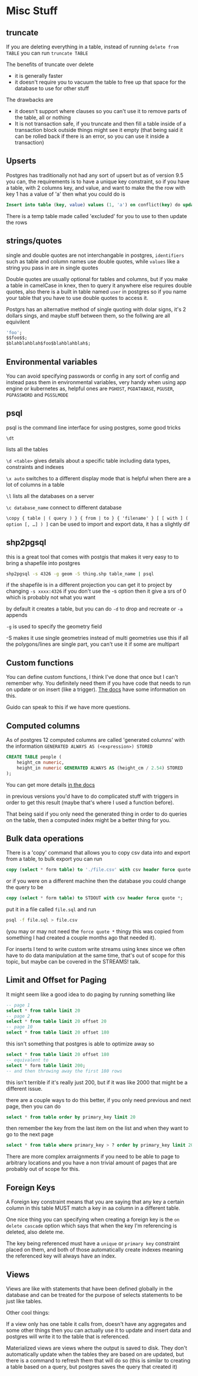 # Misc Stuff

## truncate

If you are deleting everything in a table, instead of running `delete from TABLE` you can run `truncate TABLE`

The benefits of truncate over delete
- it is generally faster
- it doesn't require you to vacuum the table to free up that space for the database to use for other stuff

The drawbacks are
- it doesn't support where clauses so you can't use it to remove parts of the table, all or nothing
- It is not transaction safe, if you truncate and then fill a table inside of a transaction block outside things might see it empty (that being said it can be rolled back if there is an error, so you can use it inside a transaction)

## Upserts

Postgres has traditionally not had any sort of upsert but as of version 9.5 you can, the requirements is to have a unique key constraint, so if you have a table, with 2 columns key, and value, and want to make the the row with  key 1 has a value of 'a' then what you could do is

```sql
Insert into table (key, value) values (1, 'a') on conflict(key) do update set value = excluded.value;
```

There is a temp table made called 'excluded' for you to use to then update the rows

## strings/quotes

single and double quotes are not interchangable in postgres, `identifiers` such as table and column names use double quotes, while `values` like  a string you pass in are in single quotes

Double quotes are usually optional for tables and columns, but if you make a table in camelCase in knex, then to query it anywhere else requires double quotes, also there is a built in table named `user`
 in postgres so if you name your table that you have to use double quotes to access it.

Postgrs has an alternative method of single quoting with dolar signs, it's 2 dollars sings, and maybe stuff between them, so the follwing are all equivilent

```sql
'foo';
$$foo$$;
$blahblahblah$foo$blahblahblah$;
```

## Environmental variables

You can avoid specifying passwords or config in any sort of config and instead pass them in environmental variables, very handy when using app engine or kubernetes as, helpful ones are `PGHOST`, `PGDATABASE`, `PGUSER`, `PGPASSWORD` and `PGSSLMODE`

## psql

psql is the command line interface for using postgres, some good tricks

`\dt`

lists all the tables

`\d <table>` gives details about a specific table including data types, constraints and indexes

`\x auto` switches to a different display mode that is helpful when there are a lot of columns in a table

`\l` lists all the databases on a server

`\c database_name` connect to different database

`\copy { table | ( query ) } { from | to } { 'filename' } [ [ with ] ( option [, …] ) ]` can be used to import and export data, it has a slightly dif

## shp2pgsql

this is a great tool that comes with postgis that makes it very easy to to bring a shapefile into postgres

```bash
shp2pgsql -s 4326 -g geom -S thing.shp table_name | psql
```

if the shapefile is in a different projection you can get it to project by changing `-s xxxx:4326` if you don't use the -s option then it give a srs of 0 which is probably not what you want

by default it creates a table, but you can do `-d` to drop and recreate or `-a` appends

`-g` is used to specify the geometry field

-S makes it use single geometries instead of multi geometries use this if all the polygons/lines are single part, you can't use it if some are multipart

## Custom functions
You can define custom functions, I think I've done that once but I can't remember why. You definitely need them if you have code that needs to run on update or on insert (like a trigger).  [The docs](https://www.postgresql.org/docs/12/sql-createfunction.html) have some information on this.

Guido can speak to this if we have more questions.

## Computed columns

As of postgres 12 computed columns are called 'generated columns' with the information `GENERATED ALWAYS AS (<expression>) STORED`

```sql
CREATE TABLE people (
    height_cm numeric,
    height_in numeric GENERATED ALWAYS AS (height_cm / 2.54) STORED
);
```

You can get more details [in the docs](https://www.postgresql.org/docs/12/ddl-generated-columns.html)

in previous versions you'd have to do complicated stuff with triggers in order to get this result (maybe that's where I used a function before).

That being said if you only need the generated thing in order to do queries on the table, then a computed index might be a better thing for you.

## Bulk data operations

There is a 'copy' command that allows you to copy csv data into and export from a table, to bulk export you can run

```sql
copy (select * form table) to './file.csv' with csv header force quote *;
```
or if you were on a different machine then the database you could change the query to be

```sql
copy (select * form table) to STDOUT with csv header force quote *;
```

put it in a file called `file.sql` and run

```bash
psql -f file.sql > file.csv
```

(you may or may not need the `force quote *` thingy this was copied from something I had created a couple months ago that needed it).

For inserts I tend to write custom write streams using knex since we often have to do data manipulation at the same time, that's out of scope for this topic, but maybe can be covered in the STREAMS! talk.

## Limit and Offset for Paging

It might seem like a good idea to do paging by running something like


```sql
-- page 1
select * from table limit 20
-- page 2
select * from table limit 20 offset 20
-- page 10
select * from table limit 20 offset 180
```

this isn't something that postgres is able to optimize away so

```sql
select * from table limit 20 offset 180
-- equivalent to
select * form table limit 200;
-- and then throwing away the first 180 rows
```
this isn't terrible if it's really just 200, but if it was like 2000 that might be a different issue.

there are a couple ways to do this better, if you only need previous and next page, then you can do

```sql
select * from table order by primary_key limit 20
```

then remember the key from the last item on the list and when they want to go to the next page

```sql
select * from table where primary_key > ? order by primary_key limit 20
```

There are more complex arraignments if you need to be able to page to arbitrary locations and you have a non trivial amount of pages that are probably out of scope for this.

## Foreign Keys

A Foreign key constraint means that you are saying that any key a certain column in this table MUST match a key in aa column in a different table.

One nice thing you can specifying when creating a foreign key is the `on delete cascade` option which says that when the key I'm referencing is deleted, also delete me.

The key being referenced must have a `unique` or `primary key` constraint placed on them, and both of those automatically create indexes meaning the referenced key will always have an index.

## Views

Views are like with statements that have been defined globally in the database and can be treated for the purpose of selects statements to be just like tables.

Other cool things:

If a view only has one table it calls from, doesn't have any aggregates and some other things then you can actually use it to update and insert data and postgres will write it to the table that is referenced.

Materialized views are views where the output is saved to disk.  They don't automatically update when the tables they are based on are updated, but there is a command to refresh them that will do so (this is similar to creating a table based on a query, but postgres saves the query that created it)
